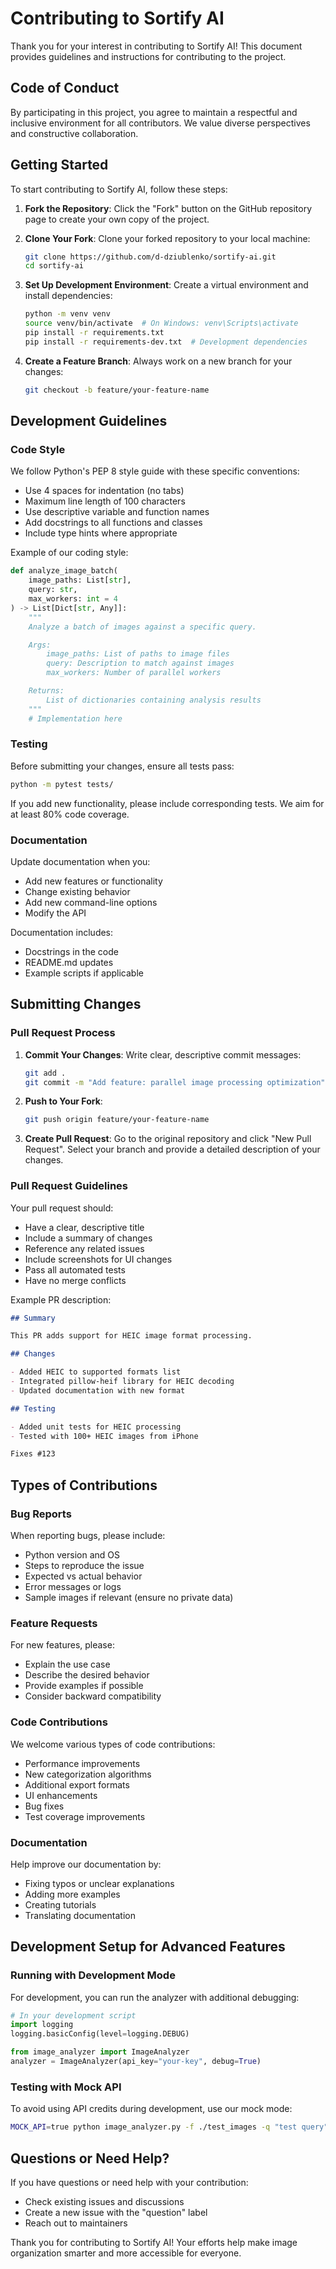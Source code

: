 # Contributing to Sortify AI

Thank you for your interest in contributing to Sortify AI! This document provides guidelines and instructions for contributing to the project.

## Code of Conduct

By participating in this project, you agree to maintain a respectful and inclusive environment for all contributors. We value diverse perspectives and constructive collaboration.

## Getting Started

To start contributing to Sortify AI, follow these steps:

1. **Fork the Repository**: Click the "Fork" button on the GitHub repository page to create your own copy of the project.

2. **Clone Your Fork**: Clone your forked repository to your local machine:

   ```bash
   git clone https://github.com/d-dziublenko/sortify-ai.git
   cd sortify-ai
   ```

3. **Set Up Development Environment**: Create a virtual environment and install dependencies:

   ```bash
   python -m venv venv
   source venv/bin/activate  # On Windows: venv\Scripts\activate
   pip install -r requirements.txt
   pip install -r requirements-dev.txt  # Development dependencies
   ```

4. **Create a Feature Branch**: Always work on a new branch for your changes:
   ```bash
   git checkout -b feature/your-feature-name
   ```

## Development Guidelines

### Code Style

We follow Python's PEP 8 style guide with these specific conventions:

- Use 4 spaces for indentation (no tabs)
- Maximum line length of 100 characters
- Use descriptive variable and function names
- Add docstrings to all functions and classes
- Include type hints where appropriate

Example of our coding style:

```python
def analyze_image_batch(
    image_paths: List[str],
    query: str,
    max_workers: int = 4
) -> List[Dict[str, Any]]:
    """
    Analyze a batch of images against a specific query.

    Args:
        image_paths: List of paths to image files
        query: Description to match against images
        max_workers: Number of parallel workers

    Returns:
        List of dictionaries containing analysis results
    """
    # Implementation here
```

### Testing

Before submitting your changes, ensure all tests pass:

```bash
python -m pytest tests/
```

If you add new functionality, please include corresponding tests. We aim for at least 80% code coverage.

### Documentation

Update documentation when you:

- Add new features or functionality
- Change existing behavior
- Add new command-line options
- Modify the API

Documentation includes:

- Docstrings in the code
- README.md updates
- Example scripts if applicable

## Submitting Changes

### Pull Request Process

1. **Commit Your Changes**: Write clear, descriptive commit messages:

   ```bash
   git add .
   git commit -m "Add feature: parallel image processing optimization"
   ```

2. **Push to Your Fork**:

   ```bash
   git push origin feature/your-feature-name
   ```

3. **Create Pull Request**: Go to the original repository and click "New Pull Request". Select your branch and provide a detailed description of your changes.

### Pull Request Guidelines

Your pull request should:

- Have a clear, descriptive title
- Include a summary of changes
- Reference any related issues
- Include screenshots for UI changes
- Pass all automated tests
- Have no merge conflicts

Example PR description:

```markdown
## Summary

This PR adds support for HEIC image format processing.

## Changes

- Added HEIC to supported formats list
- Integrated pillow-heif library for HEIC decoding
- Updated documentation with new format

## Testing

- Added unit tests for HEIC processing
- Tested with 100+ HEIC images from iPhone

Fixes #123
```

## Types of Contributions

### Bug Reports

When reporting bugs, please include:

- Python version and OS
- Steps to reproduce the issue
- Expected vs actual behavior
- Error messages or logs
- Sample images if relevant (ensure no private data)

### Feature Requests

For new features, please:

- Explain the use case
- Describe the desired behavior
- Provide examples if possible
- Consider backward compatibility

### Code Contributions

We welcome various types of code contributions:

- Performance improvements
- New categorization algorithms
- Additional export formats
- UI enhancements
- Bug fixes
- Test coverage improvements

### Documentation

Help improve our documentation by:

- Fixing typos or unclear explanations
- Adding more examples
- Creating tutorials
- Translating documentation

## Development Setup for Advanced Features

### Running with Development Mode

For development, you can run the analyzer with additional debugging:

```python
# In your development script
import logging
logging.basicConfig(level=logging.DEBUG)

from image_analyzer import ImageAnalyzer
analyzer = ImageAnalyzer(api_key="your-key", debug=True)
```

### Testing with Mock API

To avoid using API credits during development, use our mock mode:

```bash
MOCK_API=true python image_analyzer.py -f ./test_images -q "test query"
```

## Questions or Need Help?

If you have questions or need help with your contribution:

- Check existing issues and discussions
- Create a new issue with the "question" label
- Reach out to maintainers

Thank you for contributing to Sortify AI! Your efforts help make image organization smarter and more accessible for everyone.
